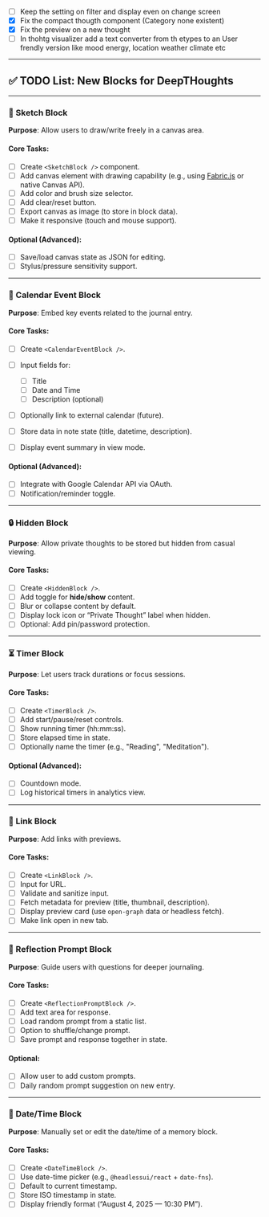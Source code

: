 - [ ] Keep the setting on filter and display even on change screen
- [x] Fix the compact thougth component (Category none existent)
- [x] Fix the preview on a new thought
- [ ] In thohtg visualizer add a text converter from th etypes to an User frendly version like mood energy, location weather climate etc
---

## ✅ TODO List: New Blocks for **DeepTHoughts**

---

### 🎨 Sketch Block

**Purpose**: Allow users to draw/write freely in a canvas area.

#### Core Tasks:

* [ ] Create `<SketchBlock />` component.
* [ ] Add canvas element with drawing capability (e.g., using [Fabric.js](http://fabricjs.com/) or native Canvas API).
* [ ] Add color and brush size selector.
* [ ] Add clear/reset button.
* [ ] Export canvas as image (to store in block data).
* [ ] Make it responsive (touch and mouse support).

#### Optional (Advanced):

* [ ] Save/load canvas state as JSON for editing.
* [ ] Stylus/pressure sensitivity support.

---

### 📅 Calendar Event Block

**Purpose**: Embed key events related to the journal entry.

#### Core Tasks:

* [ ] Create `<CalendarEventBlock />`.
* [ ] Input fields for:

    * [ ] Title
    * [ ] Date and Time
    * [ ] Description (optional)
* [ ] Optionally link to external calendar (future).
* [ ] Store data in note state (title, datetime, description).
* [ ] Display event summary in view mode.

#### Optional (Advanced):

* [ ] Integrate with Google Calendar API via OAuth.
* [ ] Notification/reminder toggle.

---

### 🔒 Hidden Block

**Purpose**: Allow private thoughts to be stored but hidden from casual viewing.

#### Core Tasks:

* [ ] Create `<HiddenBlock />`.
* [ ] Add toggle for **hide/show** content.
* [ ] Blur or collapse content by default.
* [ ] Display lock icon or “Private Thought” label when hidden.
* [ ] Optional: Add pin/password protection.

---

### ⏳ Timer Block

**Purpose**: Let users track durations or focus sessions.

#### Core Tasks:

* [ ] Create `<TimerBlock />`.
* [ ] Add start/pause/reset controls.
* [ ] Show running timer (hh\:mm\:ss).
* [ ] Store elapsed time in state.
* [ ] Optionally name the timer (e.g., "Reading", "Meditation").

#### Optional (Advanced):

* [ ] Countdown mode.
* [ ] Log historical timers in analytics view.

---

### 🔗 Link Block

**Purpose**: Add links with previews.

#### Core Tasks:

* [ ] Create `<LinkBlock />`.
* [ ] Input for URL.
* [ ] Validate and sanitize input.
* [ ] Fetch metadata for preview (title, thumbnail, description).
* [ ] Display preview card (use `open-graph` data or headless fetch).
* [ ] Make link open in new tab.

---

### 🧠 Reflection Prompt Block

**Purpose**: Guide users with questions for deeper journaling.

#### Core Tasks:

* [ ] Create `<ReflectionPromptBlock />`.
* [ ] Add text area for response.
* [ ] Load random prompt from a static list.
* [ ] Option to shuffle/change prompt.
* [ ] Save prompt and response together in state.

#### Optional:

* [ ] Allow user to add custom prompts.
* [ ] Daily random prompt suggestion on new entry.

---

### 📆 Date/Time Block

**Purpose**: Manually set or edit the date/time of a memory block.

#### Core Tasks:

* [ ] Create `<DateTimeBlock />`.
* [ ] Use date-time picker (e.g., `@headlessui/react` + `date-fns`).
* [ ] Default to current timestamp.
* [ ] Store ISO timestamp in state.
* [ ] Display friendly format (“August 4, 2025 — 10:30 PM”).